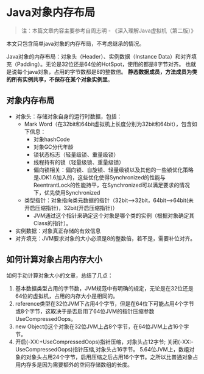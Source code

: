 # Java对象内存布局
> 注：本篇文章内容主要参考自周志明 - 《深入理解Java虚拟机（第二版）》

本文只包含简单java对象的内存布局，不考虑继承的情况。

Java对象的内存布局：对象头（Header）、实例数据（Instance Data）和对齐填充（Padding）。无论是32位还是64位的HotSpot，使用的都是8字节对齐。 也就是说每个java对象，占用的字节数都是8的整数倍。
**静态数据成员，方法成员为类的所有实例共享，不保存在某个对象实例里**。

## 对象内存布局
* 对象头：存储对象自身的运行时数据，包括：
   * Mark Word（在32bit和64bit虚拟机上长度分别为32bit和64bit），包含如下信息：
     * 对象hashCode
     * 对象GC分代年龄
     * 锁状态标志（轻量级锁、重量级锁）
     * 线程持有的锁（轻量级锁、重量级锁）
     * 偏向锁相关：偏向锁、自旋锁、轻量级锁以及其他的一些锁优化策略是JDK1.6加入的，这些优化使得Synchronized的性能与ReentrantLock的性能持平，在Synchronized可以满足要求的情况下，优先使用Synchronized
   * 类型指针：对象指向类元数据的指针（32bit-->32bit，64bit-->64bit(未开启压缩指针)，32bit(开启压缩指针)）
     * JVM通过这个指针来确定这个对象是哪个类的实例（根据对象确定其Class的指针）。
* 实例数据：对象真正存储的有效信息
* 对齐填充：JVM要求对象的大小必须是8的整数倍，若不是，需要补位对齐。

## 如何计算对象占用内存大小
如何手动计算对象大小的文章，总结了几点：
1. 基本数据类型占用的字节数，JVM规范中有明确的规定，无论是在32位还是64位的虚拟机，占用的内存大小是相同的。
2. reference类型在32位JVM下占用4个字节，但是在64位下可能占用4个字节或8个字节，这取决于是否启用了64位JVM的指针压缩参数UseCompressedOops。
3. new Object()这个对象在32位JVM上占8个字节，在64位JVM上占16个字节。
4. 开启(-XX:+UseCompressedOops)指针压缩，对象头占12字节; 关闭(-XX:-UseCompressedOops)指针压缩,对象头占16字节。
5.64位JVM上，数组对象的对象头占用24个字节，启用压缩之后占用16个字节。之所以比普通对象占用内存多是因为需要额外的空间存储数组的长度。
